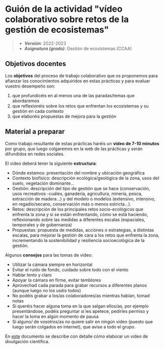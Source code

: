 # Guión de la actividad "vídeo colaborativo sobre retos de la gestión de ecosistemas"


> + **_Versión_**: 2022-2023
> + **_Asignatura (grado)_**: Gestión de ecosistemas (CCAA)


## Objetivos docentes
Los **objetivos** del proceso de trabajo colaborativo que os proponemos para afianzar los conocimientos adquiridos en estas prácticas y para evaluar vuestro desempeño son:

1. que profundicéis en al menos una de las paradas/temas que abordaremos
2. que reflexionéis sobre los retos que enfrentan los ecosistemas y su gestión en cada contexto
3. que elaboréis propuestas de mejora para la gestión

## Material a preparar

Como trabajo resultante de estas prácticas haréis un **video de 7-10 minutos** por grupo, que luego colgaremos en la web de las prácticas y serán difundidos en redes sociales.



El video deberá tener la siguiente **estructura**:

- Dónde estamos: presentación del nombre y ubicación geográfica
- Contexto biofísico: descripción ecológica/geológica de la zona, usos del suelo, vegetación dominante…
- Gestión: descripción del tipo de gestión que se hace (conservación, usos recreativos -cuáles, ganadería, agricultura, minería, pesca, extracción de madera…) y del modelo o modelos (extensivo, intensivo, en regadío/secano, conservación más o menos estricta…).
- Retos: descripción de los principales retos socio-ecológicos que enfrenta la zona y si se están enfrentando, cómo se está haciendo, reflexionando sobre las medidas a diferentes escalas (espaciales, temporales y de gobernanza)
- Propuestas: propuesta de medidas, acciones o estrategias, a distintas escalas, para mejorar la gestión de cara a los retos que enfrenta la zona, incrementando la sostenibilidad y resiliencia socioecológica de la gestión. 



Algunos **consejos** para las tomas de video:

- Utilizar la cámara siempre en horizontal
- Evitar el ruido de fondo, cuidado sobre todo con el viento
- Hablar lento y claro
- Apoyar la cámara en firme, evitar temblores
- Aprovechad cada parada para grabar recursos a diferentes planos (aunque luego no los uséis todos)
- No podéis grabar a los/as colaboradores/as mientras hablan, tomad notas 
- Si queréis hacer alguna toma en la que salgan ellos/as, por ejemplo presentándose, podéis preguntar si les apetece, pedirles permiso y hacer la toma en algún momento de pausa 
- Si alguno/ de vosotros/as no quiere salir en ningún video (puesto que luego serán colgados en internet), que avise a todo el grupo.

En [este](https://github.com/aprendiendo-cosas/A_video_gesteco/raw/main/biblio/Manual-basico-de-video-cientifico_Ago.pdf) documento se describe con detalle cómo elaborar un vídeo de divulgación científica. 

